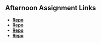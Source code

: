 ## Afternoon Assignment Links

* **[Repo](https://github.com/rsvickers/trivia)**
* **[Repo](https://github.com/rsvickers/fall23_gregslist_async)**
* **[Repo](https://github.com/rsvickers/Pokedex)**
* **[Repo](https://github.com/rsvickers/<ASSIGNMENT_REPO>)**
